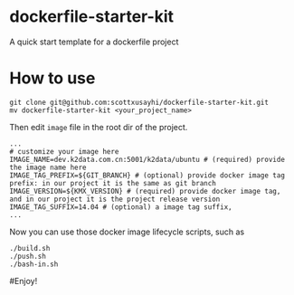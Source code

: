 # dockerfile-starter-kit
A quick start template for a dockerfile project
# How to use
```
git clone git@github.com:scottxusayhi/dockerfile-starter-kit.git
mv dockerfile-starter-kit <your_project_name>
```
Then edit `image` file in the root dir of the project.
```
...
# customize your image here
IMAGE_NAME=dev.k2data.com.cn:5001/k2data/ubuntu # (required) provide the image name here
IMAGE_TAG_PREFIX=${GIT_BRANCH} # (optional) provide docker image tag prefix: in our project it is the same as git branch
IMAGE_VERSION=${KMX_VERSION} # (required) provide docker image tag, and in our project it is the project release version
IMAGE_TAG_SUFFIX=14.04 # (optional) a image tag suffix,
...
```
Now you can use those docker image lifecycle scripts, such as
```
./build.sh
./push.sh
./bash-in.sh
```
#Enjoy!
